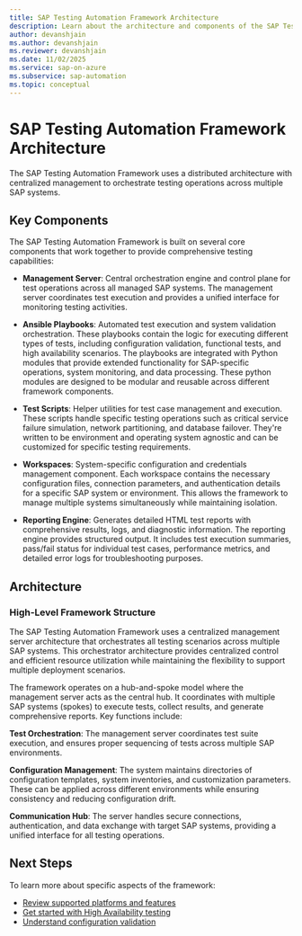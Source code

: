 ```yaml
---
title: SAP Testing Automation Framework Architecture
description: Learn about the architecture and components of the SAP Testing Automation Framework
author: devanshjain
ms.author: devanshjain
ms.reviewer: devanshjain
ms.date: 11/02/2025
ms.service: sap-on-azure
ms.subservice: sap-automation
ms.topic: conceptual
---
```


# SAP Testing Automation Framework Architecture

The SAP Testing Automation Framework uses a distributed architecture with centralized management to orchestrate testing operations across multiple SAP systems.

## Key Components

The SAP Testing Automation Framework is built on several core components that work together to provide comprehensive testing capabilities:

- **Management Server**: Central orchestration engine and control plane for test operations across all managed SAP systems. The management server coordinates test execution and provides a unified interface for monitoring testing activities.

- **Ansible Playbooks**: Automated test execution and system validation orchestration. These playbooks contain the logic for executing different types of tests, including configuration validation, functional tests, and high availability scenarios. The playbooks are integrated with Python modules that provide extended functionality for SAP-specific operations, system monitoring, and data processing. These python modules are designed to be modular and reusable across different framework components.

- **Test Scripts**: Helper utilities for test case management and execution. These scripts handle specific testing operations such as critical service failure simulation, network partitioning, and database failover. They're written to be environment and operating system agnostic and can be customized for specific testing requirements.

- **Workspaces**: System-specific configuration and credentials management component. Each workspace contains the necessary configuration files, connection parameters, and authentication details for a specific SAP system or environment. This allows the framework to manage multiple systems simultaneously while maintaining isolation.

- **Reporting Engine**: Generates detailed HTML test reports with comprehensive results, logs, and diagnostic information. The reporting engine provides structured output. It includes test execution summaries, pass/fail status for individual test cases, performance metrics, and detailed error logs for troubleshooting purposes.

## Architecture

### High-Level Framework Structure

The SAP Testing Automation Framework uses a centralized management server architecture that orchestrates all testing scenarios across multiple SAP systems. This orchestrator architecture provides centralized control and efficient resource utilization while maintaining the flexibility to support multiple deployment scenarios.

The framework operates on a hub-and-spoke model where the management server acts as the central hub. It coordinates with multiple SAP systems (spokes) to execute tests, collect results, and generate comprehensive reports. Key functions include:

**Test Orchestration**: The management server coordinates test suite execution, and ensures proper sequencing of tests across multiple SAP environments.

**Configuration Management**: The system maintains directories of configuration templates, system inventories, and customization parameters. These can be applied across different environments while ensuring consistency and reducing configuration drift.

**Communication Hub**: The server handles secure connections, authentication, and data exchange with target SAP systems, providing a unified interface for all testing operations.

## Next Steps

To learn more about specific aspects of the framework:

- [Review supported platforms and features](testing-framework-supportability.md)
- [Get started with High Availability testing](testing-framework-high-availability.md)
- [Understand configuration validation](testing-framework-configuration-checks.md)